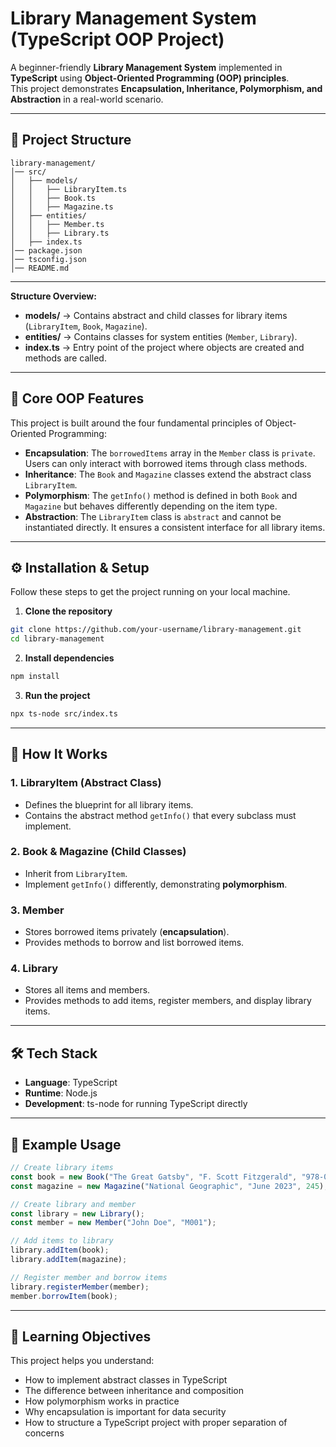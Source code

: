 # Library Management System (TypeScript OOP Project)

A beginner-friendly **Library Management System** implemented in **TypeScript** using **Object-Oriented Programming (OOP) principles**.  
This project demonstrates **Encapsulation, Inheritance, Polymorphism, and Abstraction** in a real-world scenario.

---

## 📂 Project Structure

```
library-management/
│── src/
│   ├── models/
│   │   ├── LibraryItem.ts
│   │   ├── Book.ts
│   │   ├── Magazine.ts
│   ├── entities/
│   │   ├── Member.ts
│   │   ├── Library.ts
│   ├── index.ts
│── package.json
│── tsconfig.json
│── README.md
```

---

**Structure Overview:**

- **models/** → Contains abstract and child classes for library items (`LibraryItem`, `Book`, `Magazine`).  
- **entities/** → Contains classes for system entities (`Member`, `Library`).  
- **index.ts** → Entry point of the project where objects are created and methods are called.  

---

## 🎯 Core OOP Features

This project is built around the four fundamental principles of Object-Oriented Programming:

- **Encapsulation**: The `borrowedItems` array in the `Member` class is `private`. Users can only interact with borrowed items through class methods.
- **Inheritance**: The `Book` and `Magazine` classes extend the abstract class `LibraryItem`.
- **Polymorphism**: The `getInfo()` method is defined in both `Book` and `Magazine` but behaves differently depending on the item type.
- **Abstraction**: The `LibraryItem` class is `abstract` and cannot be instantiated directly. It ensures a consistent interface for all library items.

---

## ⚙️ Installation & Setup

Follow these steps to get the project running on your local machine.

1. **Clone the repository**
```bash
git clone https://github.com/your-username/library-management.git
cd library-management
```

2. **Install dependencies**
```bash
npm install
```

3. **Run the project**
```bash
npx ts-node src/index.ts
```

---

## 🧩 How It Works

### 1. LibraryItem (Abstract Class)
- Defines the blueprint for all library items.
- Contains the abstract method `getInfo()` that every subclass must implement.

### 2. Book & Magazine (Child Classes)
- Inherit from `LibraryItem`.
- Implement `getInfo()` differently, demonstrating **polymorphism**.

### 3. Member
- Stores borrowed items privately (**encapsulation**).
- Provides methods to borrow and list borrowed items.

### 4. Library
- Stores all items and members.
- Provides methods to add items, register members, and display library items.

---

## 🛠️ Tech Stack

- **Language**: TypeScript
- **Runtime**: Node.js
- **Development**: ts-node for running TypeScript directly

---

## 📝 Example Usage

```typescript
// Create library items
const book = new Book("The Great Gatsby", "F. Scott Fitzgerald", "978-0-7432-7356-5");
const magazine = new Magazine("National Geographic", "June 2023", 245);

// Create library and member
const library = new Library();
const member = new Member("John Doe", "M001");

// Add items to library
library.addItem(book);
library.addItem(magazine);

// Register member and borrow items
library.registerMember(member);
member.borrowItem(book);
```

---

## 🎯 Learning Objectives

This project helps you understand:

- How to implement abstract classes in TypeScript
- The difference between inheritance and composition
- How polymorphism works in practice
- Why encapsulation is important for data security
- How to structure a TypeScript project with proper separation of concerns